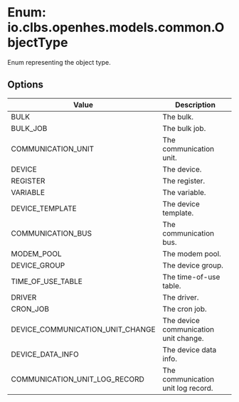 # Enum: io.clbs.openhes.models.common.ObjectType

Enum representing the object type.

## Options

| Value | Description |
| --- | --- |
| BULK | The bulk. |
| BULK_JOB | The bulk job. |
| COMMUNICATION_UNIT | The communication unit. |
| DEVICE | The device. |
| REGISTER | The register. |
| VARIABLE | The variable. |
| DEVICE_TEMPLATE | The device template. |
| COMMUNICATION_BUS | The communication bus. |
| MODEM_POOL | The modem pool. |
| DEVICE_GROUP | The device group. |
| TIME_OF_USE_TABLE | The time-of-use table. |
| DRIVER | The driver. |
| CRON_JOB | The cron job. |
| DEVICE_COMMUNICATION_UNIT_CHANGE | The device communication unit change. |
| DEVICE_DATA_INFO | The device data info. |
| COMMUNICATION_UNIT_LOG_RECORD | The communication unit log record. |
